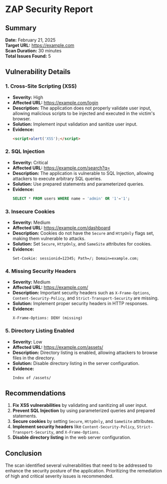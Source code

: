# ZAP Security Report

## Summary
**Date:** February 21, 2025  
**Target URL:** https://example.com  
**Scan Duration:** 30 minutes  
**Total Issues Found:** 5  

## Vulnerability Details

### 1. Cross-Site Scripting (XSS)
- **Severity:** High
- **Affected URL:** https://example.com/login
- **Description:** The application does not properly validate user input, allowing malicious scripts to be injected and executed in the victim's browser.
- **Solution:** Implement input validation and sanitize user input.
- **Evidence:**
  ```html
  <script>alert('XSS');</script>
  ```

### 2. SQL Injection
- **Severity:** Critical
- **Affected URL:** https://example.com/search?q=
- **Description:** The application is vulnerable to SQL Injection, allowing attackers to execute arbitrary SQL queries.
- **Solution:** Use prepared statements and parameterized queries.
- **Evidence:**
  ```sql
  SELECT * FROM users WHERE name = 'admin' OR '1'='1';
  ```

### 3. Insecure Cookies
- **Severity:** Medium
- **Affected URL:** https://example.com/dashboard
- **Description:** Cookies do not have the `Secure` and `HttpOnly` flags set, making them vulnerable to attacks.
- **Solution:** Set `Secure`, `HttpOnly`, and `SameSite` attributes for cookies.
- **Evidence:**
  ```
  Set-Cookie: sessionid=12345; Path=/; Domain=example.com;
  ```

### 4. Missing Security Headers
- **Severity:** Medium
- **Affected URL:** https://example.com/
- **Description:** Important security headers such as `X-Frame-Options`, `Content-Security-Policy`, and `Strict-Transport-Security` are missing.
- **Solution:** Implement proper security headers in HTTP responses.
- **Evidence:**
  ```
  X-Frame-Options: DENY (missing)
  ```

### 5. Directory Listing Enabled
- **Severity:** Low
- **Affected URL:** https://example.com/assets/
- **Description:** Directory listing is enabled, allowing attackers to browse files in the directory.
- **Solution:** Disable directory listing in the server configuration.
- **Evidence:**
  ```
  Index of /assets/
  ```

## Recommendations
1. **Fix XSS vulnerabilities** by validating and sanitizing all user input.
2. **Prevent SQL Injection** by using parameterized queries and prepared statements.
3. **Secure cookies** by setting `Secure`, `HttpOnly`, and `SameSite` attributes.
4. **Implement security headers** like `Content-Security-Policy`, `Strict-Transport-Security`, and `X-Frame-Options`.
5. **Disable directory listing** in the web server configuration.

## Conclusion
The scan identified several vulnerabilities that need to be addressed to enhance the security posture of the application. Prioritizing the remediation of high and critical severity issues is recommended.

